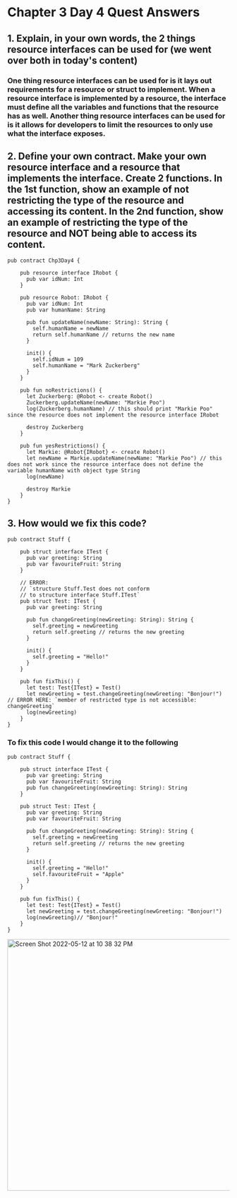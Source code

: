 # Chapter 3 Day 4 Quest Answers

## 1. Explain, in your own words, the 2 things resource interfaces can be used for (we went over both in today's content)

### One thing resource interfaces can be used for is it lays out requirements for a resource or struct to implement. When a resource interface is implemented by a resource, the interface must define all the variables and functions that the resource has as well. Another thing resource interfaces can be used for is it allows for developers to limit the resources to only use what the interface exposes.

## 2. Define your own contract. Make your own resource interface and a resource that implements the interface. Create 2 functions. In the 1st function, show an example of not restricting the type of the resource and accessing its content. In the 2nd function, show an example of restricting the type of the resource and NOT being able to access its content.

``` cadence
pub contract Chp3Day4 {

    pub resource interface IRobot {
      pub var idNum: Int
    }

    pub resource Robot: IRobot {
      pub var idNum: Int
      pub var humanName: String

      pub fun updateName(newName: String): String {
        self.humanName = newName
        return self.humanName // returns the new name
      }

      init() {
        self.idNum = 109
        self.humanName = "Mark Zuckerberg"
      }
    }

    pub fun noRestrictions() {
      let Zuckerberg: @Robot <- create Robot()
      Zuckerberg.updateName(newName: "Markie Poo")
      log(Zuckerberg.humanName) // this should print "Markie Poo" since the resource does not implement the resource interface IRobot

      destroy Zuckerberg
    }

    pub fun yesRestrictions() {
      let Markie: @Robot{IRobot} <- create Robot()
      let newName = Markie.updateName(newName: "Markie Poo") // this does not work since the resource interface does not define the variable humanName with object type String
      log(newName)

      destroy Markie
    }
}
```

## 3. How would we fix this code?

``` cadence
pub contract Stuff {

    pub struct interface ITest {
      pub var greeting: String
      pub var favouriteFruit: String
    }

    // ERROR:
    // `structure Stuff.Test does not conform 
    // to structure interface Stuff.ITest`
    pub struct Test: ITest {
      pub var greeting: String

      pub fun changeGreeting(newGreeting: String): String {
        self.greeting = newGreeting
        return self.greeting // returns the new greeting
      }

      init() {
        self.greeting = "Hello!"
      }
    }

    pub fun fixThis() {
      let test: Test{ITest} = Test()
      let newGreeting = test.changeGreeting(newGreeting: "Bonjour!") // ERROR HERE: `member of restricted type is not accessible: changeGreeting`
      log(newGreeting)
    }
}
```

### To fix this code I would change it to the following
``` cadence 
pub contract Stuff {

    pub struct interface ITest {
      pub var greeting: String
      pub var favouriteFruit: String
      pub fun changeGreeting(newGreeting: String): String
    }

    pub struct Test: ITest {
      pub var greeting: String
      pub var favouriteFruit: String

      pub fun changeGreeting(newGreeting: String): String {
        self.greeting = newGreeting
        return self.greeting // returns the new greeting
      }

      init() {
        self.greeting = "Hello!"
        self.favouriteFruit = "Apple"
      }
    }

    pub fun fixThis() {
      let test: Test{ITest} = Test()
      let newGreeting = test.changeGreeting(newGreeting: "Bonjour!")
      log(newGreeting)// "Bonjour!"
    }
}
```
<img width="570" alt="Screen Shot 2022-05-12 at 10 38 32 PM" src="https://user-images.githubusercontent.com/104539205/168206574-b39f301d-1f94-467f-835c-55a5f75329a4.png">
